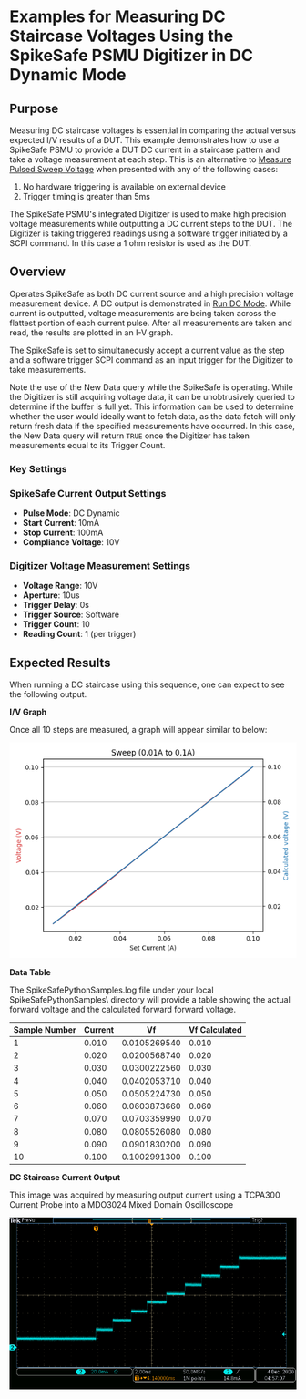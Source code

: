 # Examples for Measuring DC Staircase Voltages Using the SpikeSafe PSMU Digitizer in DC Dynamic Mode

## Purpose
Measuring DC staircase voltages is essential in comparing the actual versus expected I/V results of a DUT. This example demonstrates how to use a SpikeSafe PSMU to provide a DUT DC current in a staircase pattern and take a voltage measurement at each step. This is an alternative to [Measure Pulsed Sweep Voltage](../../making_integrated_voltage_measurements/measure_pulsed_sweep_voltage) when presented with any of the following cases:
1. No hardware triggering is available on external device
1. Trigger timing is greater than 5ms

The SpikeSafe PSMU's integrated Digitizer is used to make high precision voltage measurements while outputting a DC current steps to the DUT. The Digitizer is taking triggered readings using a software trigger initiated by a SCPI command. In this case a 1 ohm resistor is used as the DUT.

## Overview 
Operates SpikeSafe as both DC current source and a high precision voltage measurement device. A DC output is demonstrated in [Run DC Mode](../../run_spikesafe_operating_modes/run_dc). While current is outputted, voltage measurements are being taken across the flattest portion of each current pulse. After all measurements are taken and read, the results are plotted in an I-V graph.

The SpikeSafe is set to simultaneously accept a current value as the step and a software trigger SCPI command as an input trigger for the Digitizer to take measurements. 

Note the use of the New Data query while the SpikeSafe is operating. While the Digitizer is still acquiring voltage data, it can be unobtrusively queried to determine if the buffer is full yet. This information can be used to determine whether the user would ideally want to fetch data, as the data fetch will only return fresh data if the specified measurements have occurred. In this case, the New Data query will return `TRUE` once the Digitizer has taken measurements equal to its Trigger Count.

### Key Settings

### SpikeSafe Current Output Settings
- **Pulse Mode**: DC Dynamic
- **Start Current**: 10mA
- **Stop Current**: 100mA
- **Compliance Voltage**: 10V

### Digitizer Voltage Measurement Settings
- **Voltage Range**: 10V
- **Aperture**: 10us
- **Trigger Delay**: 0s
- **Trigger Source**: Software
- **Trigger Count**: 10
- **Reading Count**: 1 (per trigger)

## Expected Results
When running a DC staircase using this sequence, one can expect to see the following output.

**I/V Graph**

Once all 10 steps are measured, a graph will appear similar to below:

![](dc_staircase_graph.png)

**Data Table**

The SpikeSafePythonSamples.log file under your local SpikeSafePythonSamples\ directory will provide a table showing the actual forward voltage and the calculated forward forward voltage.

Sample Number  |   Current     |       Vf   |    Vf Calculated
-------------  | ------------- | ------------- | -------------
1      |      0.010    |    0.0105269540   |   0.010
2      |      0.020    |    0.0200568740   |   0.020
3      |      0.030    |    0.0300222560   |   0.030
4      |      0.040    |    0.0402053710   |   0.040
5      |      0.050    |    0.0505224730   |   0.050
6      |      0.060    |    0.0603873660   |   0.060
7      |      0.070    |    0.0703359990   |   0.070
8      |      0.080    |    0.0805526080   |   0.080
9      |      0.090    |    0.0901830200   |   0.090
10      |      0.100    |    0.1002991300   |   0.100

**DC Staircase Current Output**

This image was acquired by measuring output current using a TCPA300 Current Probe into a MDO3024 Mixed Domain Oscilloscope

![](dc_staircase_output.png)